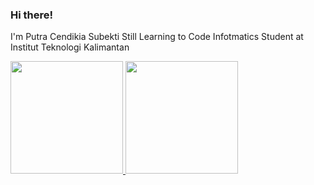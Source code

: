 ### Hi there!

I'm Putra Cendikia Subekti
Still Learning to Code
Infotmatics Student at Institut Teknologi Kalimantan

<p align="left">
<a href="https://github.com/zellnotcode">
  <img height="180em" src="https://github-readme-stats-eight-theta.vercel.app/api?username=gilangadhan&show_icons=true&theme=algolia&include_all_commits=true&count_private=true"/>
  <img height="180em" src="https://github-readme-stats-eight-theta.vercel.app/api/top-langs/?username=gilangadhan&layout=compact&langs_count=8&theme=algolia"/>
</a>
</p>
